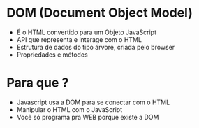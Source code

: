 # DOM (Document Object Model)

* É o HTML convertido para um Objeto JavaScript
* API que representa e interage com o HTML
* Estrutura de dados do tipo árvore, criada pelo browser
* Propriedades e métodos

# Para que ?

* Javascript usa a DOM para se conectar com o HTML
* Manipular o HTML com o JavaScript
* Você só programa pra WEB porque existe a DOM


